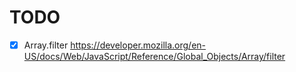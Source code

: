# TODO
- [x] Array.filter https://developer.mozilla.org/en-US/docs/Web/JavaScript/Reference/Global_Objects/Array/filter
